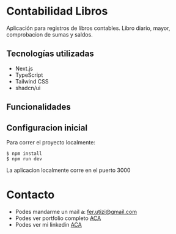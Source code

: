 # Contabilidad Libros

Aplicación para registros de libros contables. Libro diario, mayor, comprobacion de sumas y saldos. 

## Tecnologías utilizadas

- Next.js
- TypeScript
- Tailwind CSS
- shadcn/ui

## Funcionalidades

## Configuracion inicial

Para correr el proyecto localmente:
```
$ npm install
$ npm run dev
```
La aplicacion localmente corre en el puerto 3000

# Contacto

- Podes mandarme un mail a: fer.utizi@gmail.com
- Podes ver portfolio completo [ACA](https://ferutizi.github.io/Portfolio/)
- Podes ver mi linkedin [ACA](https://www.linkedin.com/in/fernando-utizi-2a72a3233/)
